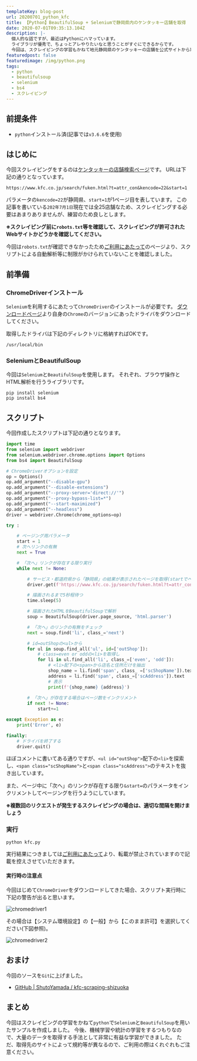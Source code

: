 ```yaml
---
templateKey: blog-post
url: 20200701_python_kfc
title: 【Python】BeautifulSoup + Seleniumで静岡県内のケンタッキー店舗を取得
date: 2020-07-01T09:35:13.104Z
description: |-
  個人的な話ですが、最近はPythonにハマっています。
  ライブラリが優秀で、ちょっとアレやりたいなと思うことがすぐにできるからです。
  今回は、スクレイピングの学習もかねて地元静岡県のケンタッキーの店舗を公式サイトから取得するスクリプトを作成してみました。
featuredpost: false
featuredimage: /img/python.png
tags:
  - python
  - beautifulsoup
  - selenium
  - bs4
  - スクレイピング
---
```

## 前提条件
- `python`インストール済(記事では`v3.6.6`を使用)

## はじめに
今回スクレイピングをするのは[ケンタッキーの店舗検索ページ](https://www.kfc.co.jp/search/fuken.html?t=attr_con&kencode=22)です。
URLは下記の通りとなっています。

```
https://www.kfc.co.jp/search/fuken.html?t=attr_con&kencode=22&start=1
```

パラメータの`kencode=22`が静岡県、`start=1`が1ページ目を表しています。
この記事を書いている`202年7月1日`現在では全25店舗なため、スクレイピングする必要はあまりありませんが、練習のため良しとします。

**※スクレイピング前に`robots.txt`等を確認して、スクレイピングが許可されたWebサイトかどうかを確認してください。**

今回は`robots.txt`が確認できなかったため[ご利用にあたって](https://japan.kfc.co.jp/using/?_ga=2.106814468.661407306.1593514071-424526192.1593514071)のページより、スクリプトによる自動解析等に制限がかけられていないことを確認しました。

## 前準備

### ChromeDriverインストール
`Selenium`を利用するにあたって`ChromeDriver`のインストールが必要です。
[ダウンロードページ](https://sites.google.com/a/chromium.org/chromedriver/downloads)より自身の`Chrome`のバージョンにあったドライバをダウンロードしてください。

取得したドライバは下記のディレクトリに格納すればOKです。

```
/usr/local/bin
```


### SeleniumとBeautifulSoup
今回は`Selenium`と`BeautifulSoup`を使用します。
それぞれ、ブラウザ操作とHTML解析を行うライブラリです。

```shell
pip install selenium
pip install bs4
```

## スクリプト

今回作成したスクリプトは下記の通りとなります。

```python:title=kfc.py
import time
from selenium import webdriver
from selenium.webdriver.chrome.options import Options
from bs4 import BeautifulSoup

# ChromeDriverオプションを設定
op = Options()
op.add_argument("--disable-gpu")
op.add_argument("--disable-extensions")
op.add_argument("--proxy-server='direct://'")
op.add_argument("--proxy-bypass-list=*")
op.add_argument("--start-maximized")
op.add_argument("--headless")
driver = webdriver.Chrome(chrome_options=op)

try :

    # ページング用パラメータ
    start = 1
    # 次へリンクの有無
    next = True

    # 「次へ」リンクが存在する限り実行
    while next != None:

        # サービス・都道府県から「静岡県」の結果が表示されたページを取得(startでページ数を指定)
        driver.get(f'https://www.kfc.co.jp/search/fuken.html?t=attr_con&kencode=22&start={start}')

        # 描画されるまで5秒程待つ
        time.sleep(5)

        # 描画されたHTMLをBeautifulSoupで解析
        soup = BeautifulSoup(driver.page_source, 'html.parser')

        # 「次へ」のリンクの有無をチェック
        next = soup.find('li', class_='next')

        # id=outShopの<ul>から
        for ul in soup.find_all('ul', id=['outShop']):
            # class=even or oddの<li>を取得し
            for li in ul.find_all('li', class_=['even', 'odd']):
                # <li>配下の<span>から店名と住所だけを抽出
                shop_name = li.find('span', class_ =['scShopName']).text
                address = li.find('span', class_=['scAddress']).text
                # 表示
                print(f'{shop_name} {address}')
        
        # 「次へ」が存在する場合はページ数をインクリメント
        if next != None:
            start+=1

except Exception as e:
    print('Error', e)

finally:
    # ドライバを終了する
    driver.quit()
```

ほぼコメントに書いてある通りですが、`<ul id="outShop">`配下の`<li>`を探索し、`<span class="scShopName">`と`<span class="scAddress">`のテキストを抜き出しています。

また、ページ中に「次へ」のリンクが存在する限り`&start=`のパラメータをインクリメントしてページングを行うようにしています。

**※複数回のリクエストが発生するスクレイピングの場合は、適切な間隔を開けましょう**

### 実行

```shell
python kfc.py
```

実行結果につきましては[ご利用にあたって](https://japan.kfc.co.jp/using/?_ga=2.106814468.661407306.1593514071-424526192.1593514071)より、転載が禁止されていますので記載を控えさせていただきます。

#### 実行時の注意点
今回はじめて`ChromeDriver`をダウンロードしてきた場合、スクリプト実行時に下記の警告が出ると思います。

![chromedriver1](/img/chromedriver1.png "chromedriver1")

その場合は【システム環境設定】の【一般】から【このまま許可】を選択してください(下図参照)。

![chromedriver2](/img/chromedriver2.png "chromedriver2")

## おまけ
今回のソースを`Git`に上げました。
- [GitHub | ShutoYamada
/
kfc-scraping-shizuoka](https://github.com/ShutoYamada/kfc-scraping-shizuoka)

## まとめ
今回はスクレイピングの学習をかねて`python`で`Selenium`と`BeautifulSoup`を用いたサンプルを作成しました。
今後、機械学習や統計の学習をするつもりなので、大量のデータを取得する手法として非常に有益な学習ができました。
ただ、取得先のサイトによって規約等が異なるので、ご利用の際はくれぐれもご注意ください。